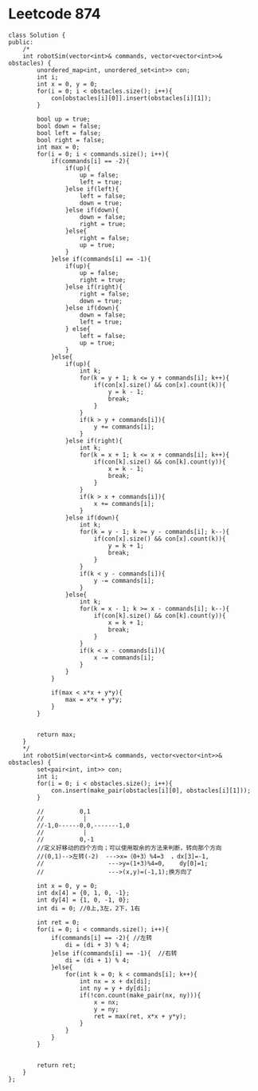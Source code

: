 # Leetcode 874
    class Solution {
    public:
        /*
        int robotSim(vector<int>& commands, vector<vector<int>>& obstacles) {
            unordered_map<int, unordered_set<int>> con;
            int i;
            int x = 0, y = 0;
            for(i = 0; i < obstacles.size(); i++){
                con[obstacles[i][0]].insert(obstacles[i][1]);
            }

            bool up = true;
            bool down = false;
            bool left = false;
            bool right = false;
            int max = 0;
            for(i = 0; i < commands.size(); i++){
                if(commands[i] == -2){
                    if(up){
                        up = false;
                        left = true;
                    }else if(left){
                        left = false;
                        down = true;
                    }else if(down){
                        down = false;
                        right = true;
                    }else{
                        right = false;
                        up = true;
                    }
                }else if(commands[i] == -1){
                    if(up){
                        up = false;
                        right = true;
                    }else if(right){
                        right = false;
                        down = true;
                    }else if(down){
                        down = false;
                        left = true;
                    } else{
                        left = false;
                        up = true;
                    }              
                }else{
                    if(up){
                        int k;
                        for(k = y + 1; k <= y + commands[i]; k++){
                            if(con[x].size() && con[x].count(k)){
                                y = k - 1;
                                break;
                            }
                        }
                        if(k > y + commands[i]){
                            y += commands[i];
                        }      
                    }else if(right){
                        int k;
                        for(k = x + 1; k <= x + commands[i]; k++){
                            if(con[k].size() && con[k].count(y)){
                                x = k - 1;
                                break;
                            }
                        }
                        if(k > x + commands[i]){
                            x += commands[i];
                        }      
                    }else if(down){
                        int k;
                        for(k = y - 1; k >= y - commands[i]; k--){
                            if(con[x].size() && con[x].count(k)){
                                y = k + 1;
                                break;
                            }
                        }
                        if(k < y - commands[i]){
                            y -= commands[i];
                        } 
                    }else{
                        int k;
                        for(k = x - 1; k >= x - commands[i]; k--){
                            if(con[k].size() && con[k].count(y)){
                                x = k + 1;
                                break;
                            }
                        }
                        if(k < x - commands[i]){
                            x -= commands[i];
                        } 
                    }                       
                }

                if(max < x*x + y*y){
                    max = x*x + y*y;
                }
            }


            return max;
        }
        */
        int robotSim(vector<int>& commands, vector<vector<int>>& obstacles) {
            set<pair<int, int>> con;
            int i;
            for(i = 0; i < obstacles.size(); i++){
                con.insert(make_pair(obstacles[i][0], obstacles[i][1]));
            }

            //          0,1
            //           |
            //-1,0------0,0,-------1,0
            //           |
            //          0,-1
            //定义好移动的四个方向；可以使用取余的方法来判断，转向那个方向
            //(0,1)-->左转(-2)  --->x=（0+3）%4=3  ，dx[3]=-1,
            //                  --->y=(1+3)%4=0,    dy[0]=1;
            //                  --->(x,y)=(-1,1);换方向了

            int x = 0, y = 0;
            int dx[4] = {0, 1, 0, -1};
            int dy[4] = {1, 0, -1, 0};
            int di = 0; //0上,3左，2下，1右

            int ret = 0;
            for(i = 0; i < commands.size(); i++){
                if(commands[i] == -2){ //左转
                    di = (di + 3) % 4;
                }else if(commands[i] == -1){  //右转
                    di = (di + 1) % 4;
                }else{
                    for(int k = 0; k < commands[i]; k++){
                        int nx = x + dx[di];
                        int ny = y + dy[di];
                        if(!con.count(make_pair(nx, ny))){
                            x = nx;
                            y = ny;
                            ret = max(ret, x*x + y*y);
                        }
                    }
                }
            }


            return ret;
        }
    };

